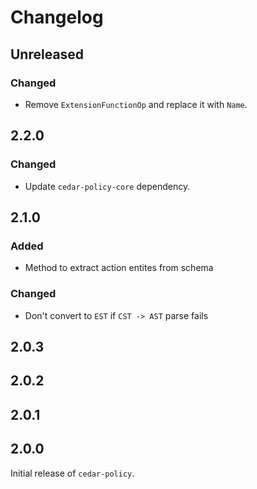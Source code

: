 # Changelog

## Unreleased

### Changed
- Remove `ExtensionFunctionOp` and replace it with `Name`.

## 2.2.0

### Changed
- Update `cedar-policy-core` dependency.

## 2.1.0

### Added
- Method to extract action entites from schema

### Changed
- Don't convert to `EST` if `CST -> AST` parse fails

## 2.0.3

## 2.0.2

## 2.0.1

## 2.0.0

Initial release of `cedar-policy`.

